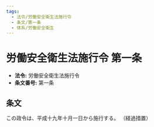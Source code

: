 ```yaml
---
tags:
  - 法令/労働安全衛生法施行令
  - 条文/第一条
  - 体系/労働安全衛生
---
```

# 労働安全衛生法施行令 第一条

- **法令:** 労働安全衛生法施行令
- **条文番号:** 第一条

## 条文
この政令は、平成十九年十月一日から施行する。
（経過措置）

